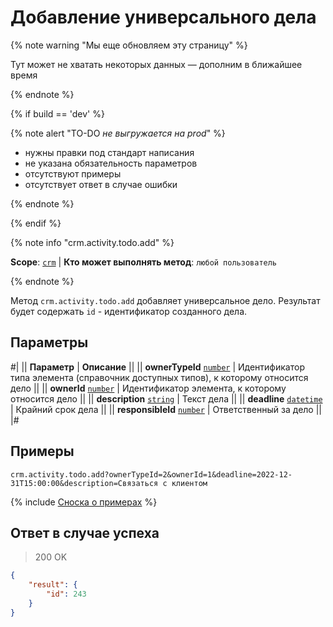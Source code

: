 # Добавление универсального дела

{% note warning "Мы еще обновляем эту страницу" %}

Тут может не хватать некоторых данных — дополним в ближайшее время

{% endnote %}

{% if build == 'dev' %}

{% note alert "TO-DO _не выгружается на prod_" %}

- нужны правки под стандарт написания
- не указана обязательность параметров
- отсутствуют примеры
- отсутствует ответ в случае ошибки

{% endnote %}

{% endif %}

{% note info "crm.activity.todo.add" %}

**Scope**: [`crm`](../../../scopes/permissions.md) | **Кто может выполнять метод**: `любой пользователь`

{% endnote %}

Метод `crm.activity.todo.add` добавляет универсальное дело. Результат будет содержать `id` - идентификатор созданного дела.

## Параметры

#|
|| **Параметр** | **Описание** ||
|| **ownerTypeId**
[`number`](../../../data-types.md) | Идентификатор типа элемента (справочник доступных типов), к которому относится дело ||
|| **ownerId**
[`number`](../../../data-types.md) | Идентификатор элемента, к которому относится дело ||
|| **description**
[`string`](../../../data-types.md) | Текст дела ||
|| **deadline**
[`datetime`](../../../data-types.md) | Крайний срок дела ||
|| **responsibleId**
[`number`](../../../data-types.md) | Ответственный за дело ||
|#

## Примеры

```http
crm.activity.todo.add?ownerTypeId=2&ownerId=1&deadline=2022-12-31T15:00:00&description=Связаться с клиентом
```

{% include [Сноска о примерах](../../../../_includes/examples.md) %}

## Ответ в случае успеха

> 200 OK
```json
{
    "result": {
        "id": 243
    }
}
```